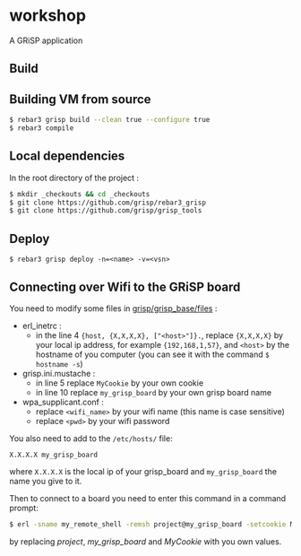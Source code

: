 workshop
=====

A GRiSP application

Build
-----

Building VM from source
-----------------------

```bash
$ rebar3 grisp build --clean true --configure true
$ rebar3 compile
```

Local dependencies
-----

In the root directory of the project :

```bash
$ mkdir _checkouts && cd _checkouts
$ git clone https://github.com/grisp/rebar3_grisp
$ git clone https://github.com/grisp/grisp_tools
```
Deploy
------

`$ rebar3 grisp deploy -n=<name> -v=<vsn>`

Connecting over Wifi to the GRiSP board
---------------------------------------

You need to modify some files in [grisp/grisp_base/files](https://github.com/achlysproject/workshop/tree/master/grisp/grisp_base/files) :

- erl_inetrc :
    - in the line 4 `{host, {X,X,X,X}, ["<host>"]}.`, replace `{X,X,X,X}` by your local ip address, for example `{192,168,1,57}`, and `<host>` by the hostname of you computer (you can see it with the command `$ hostname -s`)
- grisp.ini.mustache :
    - in line 5 replace `MyCookie` by your own cookie
    - in line 10 replace `my_grisp_board` by your own grisp board name
- wpa_supplicant.conf :
    - replace `<wifi_name>` by your wifi name (this name is case sensitive)
    - replace `<pwd>` by your wifi password

You also need to add to the `/etc/hosts/` file:
```
X.X.X.X my_grisp_board
```
where `X.X.X.X` is the local ip of your grisp_board and `my_grisp_board` the name you give to it.

Then to connect to a board you need to enter this command in a command prompt:

``` bash
$ erl -sname my_remote_shell -remsh project@my_grisp_board -setcookie MyCookie
```
by replacing *project*, *my_grisp_board* and *MyCookie* with you own values.